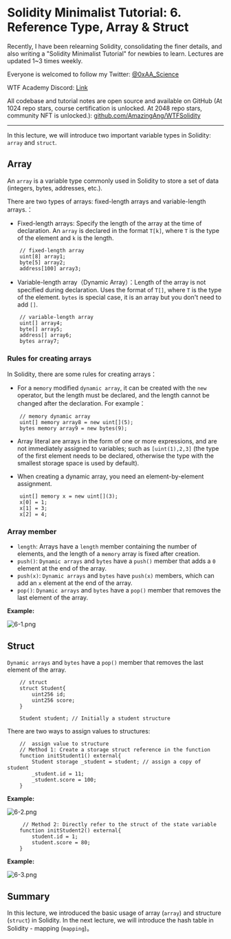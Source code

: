 # Solidity Minimalist Tutorial: 6. Reference Type, Array & Struct

Recently, I have been relearning Solidity, consolidating the finer details, and also writing a "Solidity Minimalist Tutorial" for newbies to learn. Lectures are updated 1~3 times weekly. 

Everyone is welcomed to follow my Twitter: [@0xAA_Science](https://twitter.com/0xAA_Science)

WTF Academy Discord: [Link](https://discord.gg/5akcruXrsk)

All codebase and tutorial notes are open source and available on GitHub (At 1024 repo stars, course certification is unlocked. At 2048 repo stars, community NFT is unlocked.): [github.com/AmazingAng/WTFSolidity](https://github.com/AmazingAng/WTFSolidity)

-----

In this lecture, we will introduce two important variable types in Solidity: `array` and  `struct`.

## Array

An `array` is a variable type commonly used in Solidity to store a set of data (integers, bytes, addresses, etc.).

There are two types of arrays: fixed-length arrays and variable-length arrays.：

- Fixed-length arrays: Specify the length of the array at the time of declaration. An `array` is declared in the format `T[k]`, where `T` is the type of the element and `k` is the length.

```solidity
    // fixed-length array
    uint[8] array1;
    byte[5] array2;
    address[100] array3;
```

- Variable-length array（Dynamic Array）：Length of the array is not specified during declaration. Uses the format of `T[]`, where `T` is the type of the element. `bytes` is special case, it is an array but you don't need to add `[]`.

```solidity
    // variable-length array
    uint[] array4;
    byte[] array5;
    address[] array6;
    bytes array7;
```

### Rules for creating arrays

In Solidity, there are some rules for creating arrays：

- For a `memory` modified `dynamic array`, it can be created with the `new` operator, but the length must be declared, and the length cannot be changed after the declaration. For example：

```solidity
    // memory dynamic array
    uint[] memory array8 = new uint[](5);
    bytes memory array9 = new bytes(9);
```

- Array literal are arrays in the form of one or more expressions, and are not immediately assigned to variables; such as `[uint(1),2,3]` (the type of the first element needs to be declared, otherwise the type with the smallest storage space is used by default).

- When creating a dynamic array, you need an element-by-element assignment.

```solidity
    uint[] memory x = new uint[](3);
    x[0] = 1;
    x[1] = 3;
    x[2] = 4;
```

### Array member

- `length`: Arrays have a `length` member containing the number of elements, and the length of a `memory` array is fixed after creation.
- `push()`: `Dynamic arrays` and `bytes` have a `push()` member that adds a `0` element at the end of the array.
- `push(x)`: `Dynamic arrays` and `bytes` have `push(x)` members, which can add an `x` element at the end of the array.
- `pop()`: `Dynamic arrays` and `bytes` have a `pop()` member that removes the last element of the array.

**Example:**

![6-1.png](./img/6-1.png)

## Struct

`Dynamic arrays` and `bytes` have a `pop()` member that removes the last element of the array.

```solidity
    // struct
    struct Student{
        uint256 id;
        uint256 score; 
    }
```

```solidity
    Student student; // Initially a student structure
```

There are two ways to assign values to structures:

```solidity
    //  assign value to structure
    // Method 1: Create a storage struct reference in the function
    function initStudent1() external{
        Student storage _student = student; // assign a copy of student
        _student.id = 11;
        _student.score = 100;
    }
```

**Example:**

![6-2.png](./img/6-2.png)

```solidity
     // Method 2: Directly refer to the struct of the state variable
    function initStudent2() external{
        student.id = 1;
        student.score = 80;
    }
```

**Example:**

![6-3.png](./img/6-3.png)

## Summary

In this lecture, we introduced the basic usage of array (`array`) and structure (`struct`) in Solidity. In the next lecture, we will introduce the hash table in Solidity - mapping (`mapping`)。

